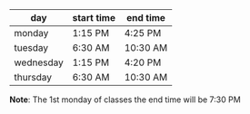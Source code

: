 | day       | start time | end time |
| --------- | ---------- | -------- |
| monday    | 1:15 PM    | 4:25 PM  |
| tuesday   | 6:30 AM    | 10:30 AM |
| wednesday | 1:15 PM    | 4:20 PM  |
| thursday  | 6:30 AM    | 10:30 AM |

**Note**: The 1st monday of classes the end time will be 7:30 PM